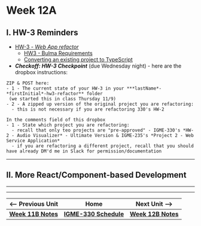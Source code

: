# Week 12A

## I. HW-3 Reminders

- [HW-3 - *Web App refactor*](../hw/hw-3.md)
  - [HW3 - Bulma Requirements](../hw/hw3-bulma-requirements.md)
  - [Converting an existing project to TypeScript](../hw/hw3-typescript-notes.md)
- ***Checkoff: HW-3 Checkpoint*** (due Wednesday night) - here are the dropbox instructions:

```
ZIP & POST here:
- 1 - The current state of your HW-3 in your ***lastName*-*firstInitial*-hw3-refactor** folder
 (we started this in class Thursday 11/9)
- 2 - A zipped up version of the original project you are refactoring:
  - this is not necessary if you are refactoring 330's HW-2
  
In the comments field of this dropbox
- 1 - State which project you are refactoring:
  - recall that only teo projects are "pre-approved" - IGME-330's *HW-2 - Audio Visualizer* - Ultimate Version & IGME-235's *Project 2 - Web Service Application*
  - if you are refactoring a different project, recall that you should have already DM'd me in Slack for permission/documentation
```

---

## II. More React/Component-based Development

---
---

| <-- Previous Unit | Home | Next Unit -->
| --- | --- | --- 
| [**Week 11B Notes**](11B.md)  |  [**IGME-330 Schedule**](../schedule.md) | [**Week 12B Notes**](12B.md)
